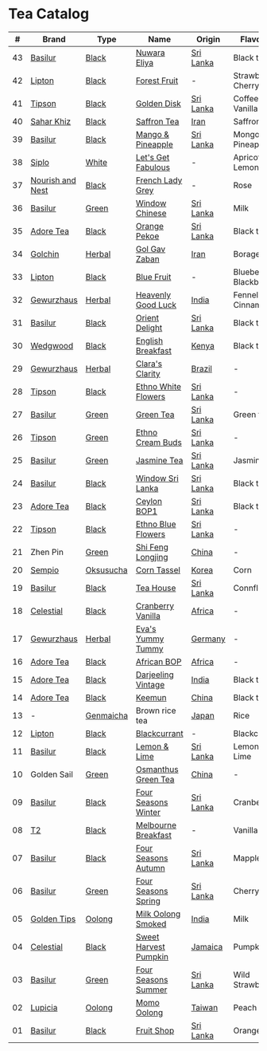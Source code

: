 # Tea Catalog

| #  | Brand              | Type        | Name                        | Origin      | Flavours              |
|----|--------------------|-------------|-----------------------------|-------------|-----------------------|
| 43 | [Basilur]          | [Black]     | [Nuwara Eliya]              | [Sri Lanka] | Black tea             |
| 42 | [Lipton]           | [Black]     | [Forest Fruit]              | -           | Strawberry, Cherry    |
| 41 | [Tipson]           | [Black]     | [Golden Disk]               | [Sri Lanka] | Coffee, Vanilla       |
| 40 | [Sahar Khiz]       | [Black]     | [Saffron Tea]               | [Iran]      | Saffron               |
| 39 | [Basilur]          | [Black]     | [Mango & Pineapple]         | [Sri Lanka] | Mongo, Pineapple      |
| 38 | [Siplo]            | [White]     | [Let's Get Fabulous]        | -           | Apricot, Lemongrass   |
| 37 | [Nourish and Nest] | [Black]     | [French Lady Grey]          | -           | Rose                  |
| 36 | [Basilur]          | [Green]     | [Window Chinese]            | [Sri Lanka] | Milk                  |
| 35 | [Adore Tea]        | [Black]     | [Orange Pekoe]              | [Sri Lanka] | Black tea             |
| 34 | [Golchin]          | [Herbal]    | [Gol Gav Zaban]             | [Iran]      | Borage                |
| 33 | [Lipton]           | [Black]     | [Blue Fruit]                | -           | Blueberry, Blackberry |
| 32 | [Gewurzhaus]       | [Herbal]    | [Heavenly Good Luck]        | [India]     | Fennel, Cinnamon      |
| 31 | [Basilur]          | [Black]     | [Orient Delight]            | [Sri Lanka] | Black tea             |
| 30 | [Wedgwood]         | [Black]     | [English Breakfast]         | [Kenya]     | Black tea             |
| 29 | [Gewurzhaus]       | [Herbal]    | [Clara's Clarity]           | [Brazil]    | -                     |
| 28 | [Tipson]           | [Black]     | [Ethno White Flowers]       | [Sri Lanka] | -                     |
| 27 | [Basilur]          | [Green]     | [Green Tea]                 | [Sri Lanka] | Green tea             |
| 26 | [Tipson]           | [Green]     | [Ethno Cream Buds]          | [Sri Lanka] | -                     |
| 25 | [Basilur]          | [Green]     | [Jasmine Tea]               | [Sri Lanka] | Jasmine               |
| 24 | [Basilur]          | [Black]     | [Window Sri Lanka]          | [Sri Lanka] | Black tea             |
| 23 | [Adore Tea]        | [Black]     | [Ceylon BOP1]               | [Sri Lanka] | Black tea             |
| 22 | [Tipson]           | [Black]     | [Ethno Blue Flowers]        | [Sri Lanka] | -                     |
| 21 | Zhen Pin           | [Green]     | [Shi Feng Longjing]         | [China]     | -                     |
| 20 | [Sempio]           | [Oksusucha] | [Corn Tassel]               | [Korea]     | Corn                  |
| 19 | [Basilur]          | [Black]     | [Tea House]                 | [Sri Lanka] | Connflower            |
| 18 | [Celestial]        | [Black]     | [Cranberry Vanilla]         | [Africa]    | -                     |
| 17 | [Gewurzhaus]       | [Herbal]    | [Eva's Yummy Tummy]         | [Germany]   | -                     |
| 16 | [Adore Tea]        | [Black]     | [African BOP]               | [Africa]    | -                     |
| 15 | [Adore Tea]        | [Black]     | [Darjeeling Vintage]        | [India]     | Black tea             |
| 14 | [Adore Tea]        | [Black]     | [Keemun]                    | [China]     | Black tea             |
| 13 | -                  | [Genmaicha] | Brown rice tea              | [Japan]     | Rice                  |
| 12 | [Lipton]           | [Black]     | [Blackcurrant]              | -           | Blackcurrant          |
| 11 | [Basilur]          | [Black]     | [Lemon & Lime]              | [Sri Lanka] | Lemon, Lime           |
| 10 | Golden Sail        | [Green]     | [Osmanthus Green Tea]       | [China]     | -                     |
| 09 | [Basilur]          | [Black]     | [Four Seasons Winter]       | [Sri Lanka] | Cranberry             |
| 08 | [T2]               | [Black]     | [Melbourne Breakfast]       | -           | Vanilla               |
| 07 | [Basilur]          | [Black]     | [Four Seasons Autumn]       | [Sri Lanka] | Mapple leaf           |
| 06 | [Basilur]          | [Green]     | [Four Seasons Spring]       | [Sri Lanka] | Cherry                |
| 05 | [Golden Tips]      | [Oolong]    | [Milk Oolong Smoked]        | [India]     | Milk                  |
| 04 | [Celestial]        | [Black]     | [Sweet Harvest Pumpkin]     | [Jamaica]   | Pumpkin               |
| 03 | [Basilur]          | [Green]     | [Four Seasons Summer]       | [Sri Lanka] | Wild Strawberry       |
| 02 | [Lupicia]          | [Oolong]    | [Momo Oolong]               | [Taiwan]    | Peach                 |
| 01 | [Basilur]          | [Black]     | [Fruit Shop]                | [Sri Lanka] | Orange                |

<!-- Brand -->
[Adore Tea]: http://adoretea.com.au
[Basilur]: http://www.basilurshop.com.au
[Celestial]: http://www.celestialseasonings.com
[Gewurzhaus]: http://www.gewurzhaus.com.au
[Golchin]: http://www.golchin-tea.com
[Golden Tips]: http://www.goldentipstea.com
[Lipton]: http://www.liptontea.com
[Lupicia]: http://www.lupicia.com.au
[Nourish and Nest]: http://nourish-and-nest.myshopify.com
[Sahar Khiz]: http://www.saharkhizsaffron.com
[Sempio]: http://www.sempio.com
[Siplo]: http://www.siplo.com.au
[T2]: http://www.t2tea.com
[Tipson]: http://www.tipsontea.com
[Wedgwood]: http://www.wedgwood.com.au

<!-- Name -->
[Nuwara Eliya]: http://www.basilurtea.com.au/tea_collection/leaf_of_ceylon/leaf-of-ceylon-lt-nuwara-eliya-125g.html
[Forest Fruit]: http://www.made-in-scandinavian.com/store/p1070/Lipton_Forest_Fruit_Tea_20_-Tea_Bags_%2F_Pack_Made_in_Europe.html
[Golden Disk]: http://www.basilurshop.com.au/tipson/ethno-collection-100g-t-caddy-golden-disk
[Saffron Tea]: http://www.saharkhizsaffron.com/saffron_tea.htm
[Mango & Pineapple]: http://www.basilurshop.com.au/basilur/magic-fruits-100g-t-caddy-mango-and-pineapple
[Let's Get Fabulous]: http://www.siplo.com.au/lets-get-fabulous
[French Lady Grey]: http://nourish-and-nest.myshopify.com/products/french-lady-grey-organic-tea
[Window Chinese]: http://www.basilurshop.com.au/basilur/window-collection-t-caddy-lt-chinese
[Orange Pekoe]: http://adoretea.com.au/New-Tea/Organic-Ceylon-Orange-Pekoe.html
[Gol Gav Zaban]: http://turmericsaffron.blogspot.com.au/2010/03/gol-gav-zaban-persian-herbal-flower-tea.html
[Blue Fruit]: http://www.made-in-scandinavian.com/store/p1065/Lipton_Blue_Fruit_20_-Tea_Bags_%2F_Pack_Made_in_Europe.html
[Heavenly Good Luck]: https://gewurzhaus.com.au/product/heavenly-good-luck-tea-90g-l
[Orient Delight]: http://www.basilurtea.com.au/tea_collection/oriental_collection/oriental-collection-lt-oriental-delight-100g.html
[English Breakfast]: https://www.wedgwood.com.au/wedgwood-tea-english-breakfast-140g-caddy.html
[Clara's Clarity]: http://www.gewurzhaus.com.au/professor_claras_clarity_tea
[Ethno White Flowers]: http://www.basilurshop.com.au/tipson/ethno-collection-100g-t-caddy-white-flowers
[Green Tea]: http://www.basilurtea.com.au/tea_collection/fruits_and_flower/two-layer-t-caddy-lt-jasmine-green-tea-125g.html
[Ethno Cream Buds]: http://www.basilurshop.com.au/tipson/ethno-collection-100g-t-caddy-cream-buds
[Jasmine Tea]: http://www.basilurtea.com.au/tea_collection/fruits_and_flower/two-layer-t-caddy-lt-jasmine-green-tea-125g.html
[Window Sri Lanka]: http://www.basilurshop.com.au/basilur/window-collection-t-caddy-lt-sri-lanka
[Ceylon BOP1]: http://adoretea.com.au/Black/Black-Tea/Ceylon-BOP1.html
[Ethno Blue Flowers]: http://www.basilurshop.com.au/tipson/ethno-collection-100g-t-caddy-blue-flowers
[Shi Feng Longjing]: https://en.wikipedia.org/wiki/Longjing_tea
[Corn Tassel]: http://www.sempio.com/eng/products/View.asp?mc=020101&cate1=PDZZ&cate2=PDZZ4
[Tea House]: http://www.basilurshop.com.au/basilur/festive-collection-100g-lt-tea-house
[Cranberry Vanilla]: http://www.celestialseasonings.com/products/herbal/cranberry-vanilla-wonderland
[Eva's Yummy Tummy]: http://www.gewurzhaus.com.au/evas_yummy_tummy_tea
[African BOP]: http://adoretea.com.au/African-BOP-Teza-Estate.html
[Darjeeling Vintage]: http://adoretea.com.au/Black/Black-Tea/Darjeeling-Vintage.html
[Keemun]: http://adoretea.com.au/Black/Black-Tea/Keemun.html
[Blackcurrant]: http://www.made-in-scandinavian.com/store/p1064/Lipton_Blackcurrant_20_-Tea_Bags_%2F_Pack_Made_in_Europe.html
[Lemon & Lime]: http://www.basilurshop.com.au/magic-fruits-packet-lt-lemon-lime-100g
[Osmanthus Green Tea]: http://www.teaspring.com/Osmanthus-Flower.asp
[Four Seasons Winter]: http://www.basilurtea.com.au/tea_collection/four_seasons/four-seasons-t-caddy-lt-winter-tea-125g.html
[Melbourne Breakfast]: http://www.t2tea.com/en/au/tea/melbourne-breakfast-loose-leaf-gift-cube-T125AE023.html
[Four Seasons Autumn]: http://www.basilurtea.com.au/tea_collection/four_seasons/four-seasons-t-caddy-lt-autumn-tea-125g.html
[Four Seasons Spring]: http://www.basilurshop.com.au/four-seasons-t-caddy-lt-spring-tea-125g
[Milk Oolong Smoked]: http://www.eicfinefoods.com/products/milk-oolong-tea-pouch-100g
[Sweet Harvest Pumpkin]: http://www.celestialseasonings.com/products/black/sweet-harvest-pumpkin
[Four Seasons Summer]: http://www.basilurtea.com.au/tea_collection/four_seasons/four-seasons-packet-lt-summer-tea-100g.html
[Momo Oolong]: https://usa.lupicia.com/category/select/cid/308/pid/9383/language/en
[Fruit Shop]: http://www.basilurshop.com.au/basilur/festive-collection-100g-lt-fruit-shop

<!-- Type -->
[Black]: https://en.wikipedia.org/wiki/Black_tea
[Genmaicha]: https://en.wikipedia.org/wiki/Genmaicha
[Green]: https://en.wikipedia.org/wiki/Green_tea
[Herbal]: https://en.wikipedia.org/wiki/Herbal_tea
[Oksusucha]: https://en.wikipedia.org/wiki/Oksusucha
[Oolong]: https://en.wikipedia.org/wiki/Oolong
[White]: https://en.wikipedia.org/wiki/White_tea

<!-- Origin -->
[Africa]: https://en.wikipedia.org/wiki/Africa
[Australia]: https://en.wikipedia.org/wiki/Australia
[Brazil]: https://en.wikipedia.org/wiki/Brazil
[China]: https://en.wikipedia.org/wiki/China
[Germany]: https://en.wikipedia.org/wiki/Germany
[India]: https://en.wikipedia.org/wiki/India
[Iran]: https://en.wikipedia.org/wiki/Iran
[Jamaica]: https://en.wikipedia.org/wiki/Jamaica
[Japan]: https://en.wikipedia.org/wiki/Japan
[Kenya]: https://en.wikipedia.org/wiki/Kenya
[Korea]: https://en.wikipedia.org/wiki/Korea
[Sri Lanka]: https://en.wikipedia.org/wiki/Sri_Lanka
[Taiwan]: https://en.wikipedia.org/wiki/Taiwan
